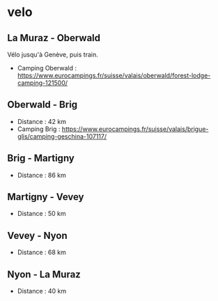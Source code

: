 # velo

## La Muraz - Oberwald

Vélo jusqu'à Genève, puis train.

* Camping Oberwald : https://www.eurocampings.fr/suisse/valais/oberwald/forest-lodge-camping-121500/

## Oberwald - Brig

* Distance : 42 km 
* Camping Brig : https://www.eurocampings.fr/suisse/valais/brigue-glis/camping-geschina-107117/

## Brig - Martigny

* Distance : 86 km

## Martigny - Vevey 

* Distance : 50 km

## Vevey - Nyon

* Distance : 68 km

## Nyon - La Muraz

* Distance : 40 km



